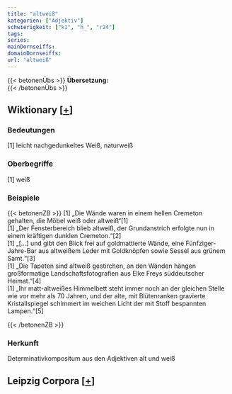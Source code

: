 ```yaml
---
title: "altweiß"
kategorien: ["Adjektiv"]
schwierigkeit: ["k1", "h_", "r24"]
tags:
series:
mainDornseiffs:
domainDornseiffs:
url: "altweiß"
---
```


{{< betonenÜbs >}}
**Übersetzung:**  
{{< /betonenÜbs >}}

## Wiktionary [[+](https://de.wiktionary.org/wiki/altweiß)]

### Bedeutungen
[1] leicht nachgedunkeltes Weiß, naturweiß  

### Oberbegriffe
[1] weiß  

### Beispiele
{{< betonenZB >}}
[1] „Die Wände waren in einem hellen Cremeton gehalten, die Möbel weiß oder altweiß“[1]  
[1] „Der Fensterbereich blieb altweiß, der Grundanstrich erfolgte nun in einem kräftigen dunklen Cremeton.“[2]  
[1] „[…] und gibt den Blick frei auf goldmattierte Wände, eine Fünfziger-Jahre-Bar aus altweißem Leder mit Goldknöpfen sowie Sessel aus grünem Samt.“[3]  
[1] „Die Tapeten sind altweiß gestirchen, an den Wänden hängen großformatige Landschaftsfotografien aus Elke Freys süddeutscher Heimat.“[4]  
[1] „Ihr matt-altweißes Himmelbett steht immer noch an der gleichen Stelle wie vor mehr als 70 Jahren, und der alte, mit Blütenranken gravierte Kristallspiegel schimmert im weichen Licht der mit Stoff bespannten Lampen.“[5]  

{{< /betonenZB >}}
### Herkunft
Determinativkompositum aus den Adjektiven alt und weiß  


## Leipzig Corpora [[+](https://corpora.uni-leipzig.de/en/res?word=altweiß&corpusId=deu_newscrawl-public_2018)]

